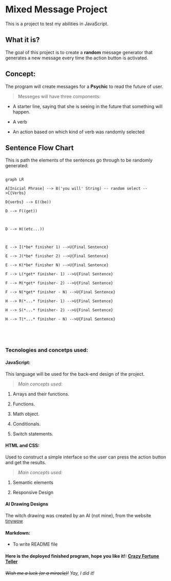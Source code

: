 # Mixed Message Project

This is a project to test my abilities in JavaScript.

  

## What it is?

  

The goal of this project is to create a **random** message generator that generates a new message every time the action button is activated.

  

## Concept:

The program will create messages for a **Psychic** to read the future of user.

>Messeges will have three components:

- A starter line, saying that she is seeing in the future that something will happen.

- A verb

- An action based on which kind of verb was randomly selected

  


## Sentence Flow Chart

This is path the elements of the sentences go through to be randomly generated:

  

```mermaid

graph LR

A[Inicial Phrase] --> B('you will' String) -- random select -->C{Verbs} 

D{verbs} --> E((be))

D --> F((get))



D --> H((etc...))



E --> I(*be* finisher 1) -->U{Final Sentence}

E --> J(*be* finisher 2) -->U{Final Sentence}

E --> K(*be* finisher N) -->U{Final Sentence}

F --> L(*get* finisher- 1) -->U{Final Sentence}

F --> M(*get* finisher- 2) -->U{Final Sentence}

F --> N(*get* finisher - N) -->U{Final Sentence}

H --> R(*...* finisher- 1) -->U{Final Sentence}

H --> S(*...* finisher- 2) -->U{Final Sentence}

H --> T(*...* finisher - N) -->U{Final Sentence}





```

  
  

### Tecnologies and concetps used:

  

#### **JavaScript:**

This language will be used for the back-end design of the project.

>*Main concepts used:*

1. Arrays and their functions.

2. Functions.

3. Math object.

4. Conditionals.

5. Switch statements.

  

#### **HTML and CSS:**

  

Used to construct a simple interface so the user can press the action button and get the results.

>*Main concepts used:*

1. Semantic elements

2. Responsive Design

  

#### **AI Drawing Designs**

The witch drawing was created by an AI (not mine), from the website [tinywow](https://tinywow.com/image/ai-art-generator)

  
  

#### **Markdown:**

- To write README file

  

#### Here is the deployed finished program, hope you like it!: [Crazy Fortune Teller](https://ribeiroallison.github.io/mixed-messages/)

  
  
  

###### ~~*Wish me a luck (or a miracle)!*~~ Yay, I did it!